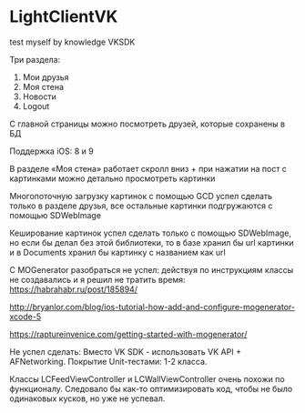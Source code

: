 # LightClientVK
test myself by knowledge VKSDK

Три раздела:
1. Мои друзья
2. Моя стена
3. Новости
4. Logout

C главной страницы можно посмотреть друзей, которые сохранены в БД

Поддержка iOS: 8 и 9

 В разделе «Моя стена» работает скролл вниз + при нажатии на пост с картинками можно детально просмотреть картинки
 
 Многопоточную загрузку картинок с помощью GCD успел сделать только в разделе друзья, все остальные картинки подгружаются c помощью SDWebImage
 
 Кеширование картинок успел сделать только с помощью SDWebImage, но если бы делал без этой библиотеки, то в базе хранил бы url картинки и в Documents хранил бы картинку с названием как url
 
 С MOGenerator разобраться не успел: действуя по инструкциям классы не создавались и я решил не тратить время:
 https://habrahabr.ru/post/185894/
 
 http://bryanlor.com/blog/ios-tutorial-how-add-and-configure-mogenerator-xcode-5
 
 https://raptureinvenice.com/getting-started-with-mogenerator/
 
 Не успел сделать:
 Вместо VK SDK - использовать VK API + AFNetworking.
 Покрытие Unit-тестами: 1-2 класса.
 
 Классы LCFeedViewController и LСWallViewController очень похожи по функционалу. Следовало бы как-то оптимизировать код, чтобы не было одинаковых кусков, но уже не успевал.

